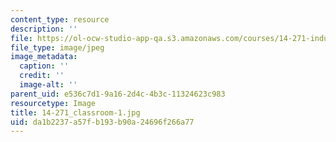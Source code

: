 ```yaml
---
content_type: resource
description: ''
file: https://ol-ocw-studio-app-qa.s3.amazonaws.com/courses/14-271-industrial-organization-i-fall-2013/da1b2237a57fb193b90a24696f266a77_14-271_classroom-1.jpg
file_type: image/jpeg
image_metadata:
  caption: ''
  credit: ''
  image-alt: ''
parent_uid: e536c7d1-9a16-2d4c-4b3c-11324623c983
resourcetype: Image
title: 14-271_classroom-1.jpg
uid: da1b2237-a57f-b193-b90a-24696f266a77
---
```

